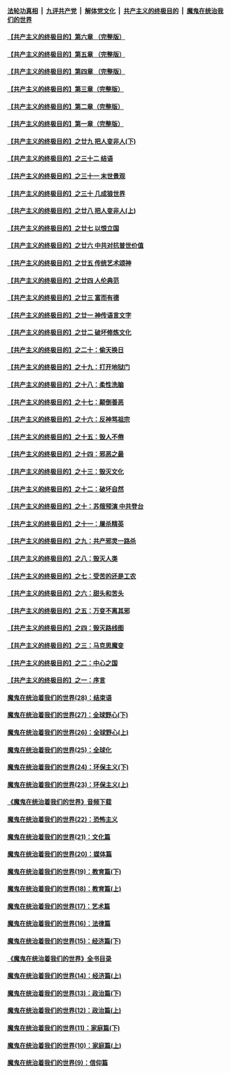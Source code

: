 ####  [法轮功真相](../../../../basic/blob/master/README.md?t=05260601) &nbsp;|&nbsp; [九评共产党](../../../../9ping.md/blob/master/README.md?t=05260601) &nbsp;|&nbsp; [解体党文化](../../../../jtdwh.md/blob/master/README.md?t=05260601)  &nbsp;|&nbsp; [共产主义的终极目的](../../../../gczydzjmd.md/blob/master/README.md?t=05260601) &nbsp;|&nbsp; [魔鬼在统治我们的世界](../../../../mgztzwmdsj.md/blob/master/README.md?t=05260601) 

#### [【共产主义的终极目的】第六章 （完整版）](../pages/nsc422/n11428913.md?t=05260601) 

#### [【共产主义的终极目的】第五章 （完整版）](../pages/nsc422/n11428912.md?t=05260601) 

#### [【共产主义的终极目的】第四章 （完整版）](../pages/nsc422/n11428907.md?t=05260601) 

#### [【共产主义的终极目的】第三章（完整版）](../pages/nsc422/n11428848.md?t=05260601) 

#### [【共产主义的终极目的】第二章（完整版）](../pages/nsc422/n11428831.md?t=05260601) 

#### [【共产主义的终极目的】第一章（完整版）](../pages/nsc422/n11417651.md?t=05260601) 

#### [【共产主义的终极目的】之廿九 把人变非人(下)](../pages/nsc422/n11344140.md?t=05260601) 

#### [【共产主义的终极目的】之三十二 结语](../pages/nsc422/n11360535.md?t=05260601) 

#### [【共产主义的终极目的】之三十一 末世景观](../pages/nsc422/n11351129.md?t=05260601) 

#### [【共产主义的终极目的】之三十 几成狼世界](../pages/nsc422/n11348280.md?t=05260601) 

#### [【共产主义的终极目的】之廿八 把人变非人(上)](../pages/nsc422/n11340492.md?t=05260601) 

#### [【共产主义的终极目的】之廿七 以恨立国](../pages/nsc422/n11336944.md?t=05260601) 

#### [【共产主义的终极目的】之廿六 中共对抗普世价值](../pages/nsc422/n11324785.md?t=05260601) 

#### [【共产主义的终极目的】之廿五 传统艺术颂神](../pages/nsc422/n11296396.md?t=05260601) 

#### [【共产主义的终极目的】之廿四 人伦典范](../pages/nsc422/n11296397.md?t=05260601) 

#### [【共产主义的终极目的】之廿三 富而有德](../pages/nsc422/n11283598.md?t=05260601) 

#### [【共产主义的终极目的】之廿一 神传语言文字](../pages/nsc422/n11263265.md?t=05260601) 

#### [【共产主义的终极目的】之廿二 破坏修炼文化](../pages/nsc422/n11245728.md?t=05260601) 

#### [【共产主义的终极目的】之二十：偷天换日](../pages/nsc422/n11238846.md?t=05260601) 

#### [【共产主义的终极目的】之十九：打开地狱门](../pages/nsc422/n11206376.md?t=05260601) 

#### [【共产主义的终极目的】之十八：柔性洗脑](../pages/nsc422/n11199994.md?t=05260601) 

#### [【共产主义的终极目的】之十七：颠倒善恶](../pages/nsc422/n11179782.md?t=05260601) 

#### [【共产主义的终极目的】之十六：反神骂祖宗](../pages/nsc422/n11166798.md?t=05260601) 

#### [【共产主义的终极目的】之十五：毁人不倦](../pages/nsc422/n11166792.md?t=05260601) 

#### [【共产主义的终极目的】之十四：邪恶之最](../pages/nsc422/n11150249.md?t=05260601) 

#### [【共产主义的终极目的】之十三：毁灭文化](../pages/nsc422/n11135227.md?t=05260601) 

#### [【共产主义的终极目的】之十二：破坏自然](../pages/nsc422/n11135214.md?t=05260601) 

#### [【共产主义的终极目的】之十：苏俄预演 中共登台](../pages/nsc422/n11118424.md?t=05260601) 

#### [【共产主义的终极目的】之十一：屠杀精英](../pages/nsc422/n11118442.md?t=05260601) 

#### [【共产主义的终极目的】之九：共产邪灵一路杀](../pages/nsc422/n11114139.md?t=05260601) 

#### [【共产主义的终极目的】之八：毁灭人类](../pages/nsc422/n11108503.md?t=05260601) 

#### [【共产主义的终极目的】之七：受苦的还是工农](../pages/nsc422/n11101809.md?t=05260601) 

#### [【共产主义的终极目的】之六：甜头和苦头](../pages/nsc422/n11096971.md?t=05260601) 

#### [【共产主义的终极目的】之五：万变不离其邪](../pages/nsc422/n11091285.md?t=05260601) 

#### [【共产主义的终极目的】之四：毁灭路线图](../pages/nsc422/n11086284.md?t=05260601) 

#### [【共产主义的终极目的】之三：马克思魔变](../pages/nsc422/n11061941.md?t=05260601) 

#### [【共产主义的终极目的】之二：中心之国](../pages/nsc422/n11047728.md?t=05260601) 

#### [【共产主义的终极目的】之一：序言](../pages/nsc422/n11086077.md?t=05260601) 

#### [魔鬼在统治着我们的世界(28)：结束语](../pages/nsc422/n10936246.md?t=05260601) 

#### [魔鬼在统治着我们的世界(27)：全球野心(下)](../pages/nsc422/n10928319.md?t=05260601) 

#### [魔鬼在统治着我们的世界(26)：全球野心(上)](../pages/nsc422/n10900318.md?t=05260601) 

#### [魔鬼在统治着我们的世界(25)：全球化](../pages/nsc422/n10788205.md?t=05260601) 

#### [魔鬼在统治着我们的世界(24)：环保主义(下)](../pages/nsc422/n10695307.md?t=05260601) 

#### [魔鬼在统治着我们的世界(23)：环保主义(上)](../pages/nsc422/n10688613.md?t=05260601) 

#### [《魔鬼在统治着我们的世界》音频下载](../pages/nsc422/n10635553.md?t=05260601) 

#### [魔鬼在统治着我们的世界(22)：恐怖主义](../pages/nsc422/n10614727.md?t=05260601) 

#### [魔鬼在统治着我们的世界(21)：文化篇](../pages/nsc422/n10597706.md?t=05260601) 

#### [魔鬼在统治着我们的世界(20)：媒体篇](../pages/nsc422/n10586579.md?t=05260601) 

#### [魔鬼在统治着我们的世界(19)：教育篇(下)](../pages/nsc422/n10564808.md?t=05260601) 

#### [魔鬼在统治着我们的世界(18)：教育篇(上)](../pages/nsc422/n10526970.md?t=05260601) 

#### [魔鬼在统治着我们的世界(17)：艺术篇](../pages/nsc422/n10499093.md?t=05260601) 

#### [魔鬼在统治着我们的世界(16)：法律篇](../pages/nsc422/n10485969.md?t=05260601) 

#### [魔鬼在统治着我们的世界(15)：经济篇(下)](../pages/nsc422/n10469975.md?t=05260601) 

#### [《魔鬼在统治着我们的世界》全书目录](../pages/nsc422/n10464261.md?t=05260601) 

#### [魔鬼在统治着我们的世界(14)：经济篇(上)](../pages/nsc422/n10457370.md?t=05260601) 

#### [魔鬼在统治着我们的世界(13)：政治篇(下)](../pages/nsc422/n10448270.md?t=05260601) 

#### [魔鬼在统治着我们的世界(12)：政治篇(上)](../pages/nsc422/n10444576.md?t=05260601) 

#### [魔鬼在统治着我们的世界(11)：家庭篇(下)](../pages/nsc422/n10440961.md?t=05260601) 

#### [魔鬼在统治着我们的世界(10)：家庭篇(上)](../pages/nsc422/n10435448.md?t=05260601) 

#### [魔鬼在统治着我们的世界(9)：信仰篇](../pages/nsc422/n10432159.md?t=05260601) 

